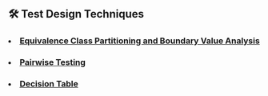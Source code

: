 ## :hammer_and_wrench: Test Design Techniques
### <li> [Equivalence Class Partitioning and Boundary Value Analysis](https://docs.google.com/spreadsheets/d/1adsnNQLo8j3Htb_ZzgEILDXLxfKKDmBFFYFT6I3G_oA/edit?usp=sharing)
### <li> [Pairwise Testing](https://docs.google.com/spreadsheets/d/1JiG2VReVqtjEHCzOdUS0VoA-_eQ8ov-6aDCQk5xcuXQ/edit?usp=sharing)
### <li> [Decision Table](https://docs.google.com/spreadsheets/d/1bijZ5FUIQ0R0jQ6b_yqV7xIQr0uVX-Dmv90BatJ02yE/edit?usp=sharing)
